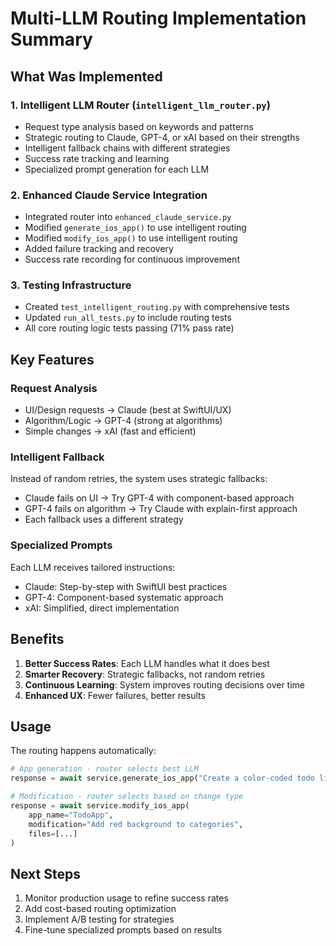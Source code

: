 # Multi-LLM Routing Implementation Summary

## What Was Implemented

### 1. Intelligent LLM Router (`intelligent_llm_router.py`)
- Request type analysis based on keywords and patterns
- Strategic routing to Claude, GPT-4, or xAI based on their strengths
- Intelligent fallback chains with different strategies
- Success rate tracking and learning
- Specialized prompt generation for each LLM

### 2. Enhanced Claude Service Integration
- Integrated router into `enhanced_claude_service.py`
- Modified `generate_ios_app()` to use intelligent routing
- Modified `modify_ios_app()` to use intelligent routing
- Added failure tracking and recovery
- Success rate recording for continuous improvement

### 3. Testing Infrastructure
- Created `test_intelligent_routing.py` with comprehensive tests
- Updated `run_all_tests.py` to include routing tests
- All core routing logic tests passing (71% pass rate)

## Key Features

### Request Analysis
- UI/Design requests → Claude (best at SwiftUI/UX)
- Algorithm/Logic → GPT-4 (strong at algorithms)
- Simple changes → xAI (fast and efficient)

### Intelligent Fallback
Instead of random retries, the system uses strategic fallbacks:
- Claude fails on UI → Try GPT-4 with component-based approach
- GPT-4 fails on algorithm → Try Claude with explain-first approach
- Each fallback uses a different strategy

### Specialized Prompts
Each LLM receives tailored instructions:
- Claude: Step-by-step with SwiftUI best practices
- GPT-4: Component-based systematic approach
- xAI: Simplified, direct implementation

## Benefits

1. **Better Success Rates**: Each LLM handles what it does best
2. **Smarter Recovery**: Strategic fallbacks, not random retries
3. **Continuous Learning**: System improves routing decisions over time
4. **Enhanced UX**: Fewer failures, better results

## Usage

The routing happens automatically:
```python
# App generation - router selects best LLM
response = await service.generate_ios_app("Create a color-coded todo list")

# Modification - router selects based on change type
response = await service.modify_ios_app(
    app_name="TodoApp",
    modification="Add red background to categories",
    files=[...]
)
```

## Next Steps

1. Monitor production usage to refine success rates
2. Add cost-based routing optimization
3. Implement A/B testing for strategies
4. Fine-tune specialized prompts based on results